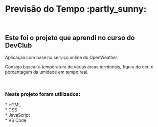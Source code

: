 <h1> Previsão do Tempo :partly_sunny: </h1>
<br>

<h2> Este foi o projeto que aprendi no curso do DevClub </h2>

<p> Aplicação com base no serviço online do OpenWeather.  </p>
<p> Consigo buscar a temperatura de várias áreas territoriais, figura do céu e porcentagem da umidade em tempo real. </p>
<br>

<h3> Neste projeto foram utilizados: </h3>
  * HTML 
<br>
  * CSS
<br>
  * JavaScript
<br>
  * VS Code 
<br>
<br>

<div align="center">

</div>
